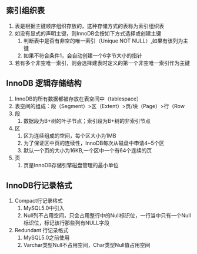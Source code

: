 ## 索引组织表
1. 表是根据主键顺序组织存放的，这种存储方式的表称为索引组织表
2. 如没有显式的声明主键，则InnoDB会按如下方式选择或创建主键
    1. 判断表中是否有非空的唯一索引（Unique NOT NULL）,如果有该列为主键
    2. 如果不符合条件1，会自动创建一个6字节大小的指针
3. 若有多个非空唯一索引，则会选择建表时定义的第一个非空唯一索引作为主键
##  InnoDB 逻辑存储结构
1. InnoDB的所有数据都被存放在表空间中（tablespace）
2. 表空间的组成：段（Segment）>区（Extent）>页/块（Page）>行（Row
3. 段
   1. 数据段为B+树的叶子节点；索引段为B+树的非索引节点
4. 区
   1. 区为连续组成的空间，每个区大小为1MB
   2. 为了保证区中页的连续性，InnoDB每次从磁盘中申请4~5个区
   3. 默认一个页的大小为16KB,一个区中一个有64个连续的页
5. 页
   1. 页是InnoDB存储引擎磁盘管理的最小单位
## InnoDB行记录格式
1. Compact行记录格式
   1. MySQL5.0中引入
   2. Null列不占用空间，只会占用整行中的Null标识位，一行当中只有一个Null标识位，标记该行那些列有NULL字段 
2. Redundant 行记录格式
   1. MySQL5.0之前使用
   2. Varchar类型Null不占用空间，Char类型Null值占用空间
